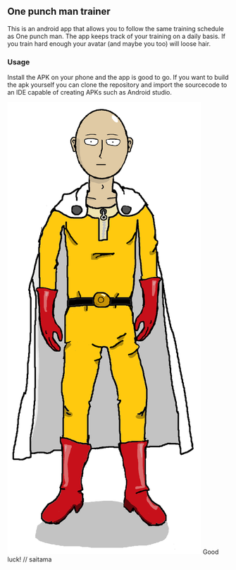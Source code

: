 ## One punch man trainer
This is an android app that allows you to follow the same training schedule as One punch man. The app keeps track of your training on a daily basis. If you train hard enough your avatar (and maybe you too) will loose hair.

### Usage
Install the APK on your phone and the app is good to go. 
If you want to build the apk yourself you can clone the repository and import the sourcecode to an IDE capable of creating APKs such as Android studio.

![Saitama](saitama_4.png)
Good luck! // saitama

